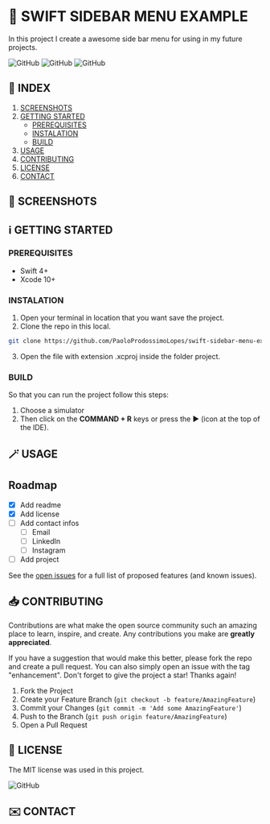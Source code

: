 <!-- PROJECT NAME -->
#  SWIFT SIDEBAR MENU EXAMPLE 

<!-- DESCRIPTION -->
In this project I create a awesome side bar menu for using in my future projects.

<!-- INFO BADGES -->
![GitHub](https://img.shields.io/github/forks/PaoloProdossimoLopes/swift-sidebar-menu-example?style=flat-square)
![GitHub](https://img.shields.io/github/stars/PaoloProdossimoLopes/swift-sidebar-menu-example?style=flat-square)
![GitHub](https://img.shields.io/github/issues/PaoloProdossimoLopes/swift-sidebar-menu-example?style=flat-square)

<!-- Index -->
## 🔢  INDEX 
1. [SCREENSHOTS](#screenshots)
2. [GETTING STARTED](#getting-started)
    - [PREREQUISITES](#prerequisites)
    - [INSTALATION](#instalation)
    - [BUILD](#build)
4. [USAGE](#usage)
5. [CONTRIBUTING](#contributing)
6. [LICENSE](#license)
7. [CONTACT](#contact)

<!-- SCREENSHOTS -->
## 📸  SCREENSHOTS <a name="screenshots"></a>

<!-- GETTING STARTED -->
## ℹ️  GETTING STARTED <a name="getting-started"></a>

### PREREQUISITES 
- Swift 4+
- Xcode 10+

### INSTALATION
1. Open your terminal in location that you want save the project.
2. Clone the repo in this local.
```sh
git clone https://github.com/PaoloProdossimoLopes/swift-sidebar-menu-example.git
```
3. Open the file with extension .xcproj inside the folder project.
   
### BUILD
So that you can run the project follow this steps:
1. Choose a simulator 
2. Then click on the **COMMAND + R** keys or press the ▶︎ (icon at the top of the IDE).

<!-- USAGE EXAMPLES -->
## 🪄 USAGE <a name="usage"></a>

<!-- ROADMAP -->
## Roadmap

- [x] Add readme
- [x] Add license
- [ ] Add contact infos
    - [ ] Email
    - [ ] LinkedIn
    - [ ] Instagram
- [ ] Add project

See the [open issues](https://github.com/PaoloProdossimoLopes/swift-sidebar-menu-example/issues) for a full list of proposed features (and known issues).

<!-- CONTRIBUTING -->
## 📥  CONTRIBUTING <a name="contributing"></a>
Contributions are what make the open source community such an amazing place to learn, inspire, and create. Any contributions you make are **greatly appreciated**.

If you have a suggestion that would make this better, please fork the repo and create a pull request. You can also simply open an issue with the tag "enhancement".
Don't forget to give the project a star! Thanks again!

1. Fork the Project
2. Create your Feature Branch (`git checkout -b feature/AmazingFeature`)
3. Commit your Changes (`git commit -m 'Add some AmazingFeature'`)
4. Push to the Branch (`git push origin feature/AmazingFeature`)
5. Open a Pull Request

<!-- LICENSE -->
## 📃  LICENSE <a name="license"></a>
The MIT license was used in this project.

![GitHub](https://img.shields.io/github/license/PaoloProdossimoLopes/swift-sidebar-menu-example?style=flat-square)

<!-- CONTACT -->
## ✉️  CONTACT <a name="contact"></a>
